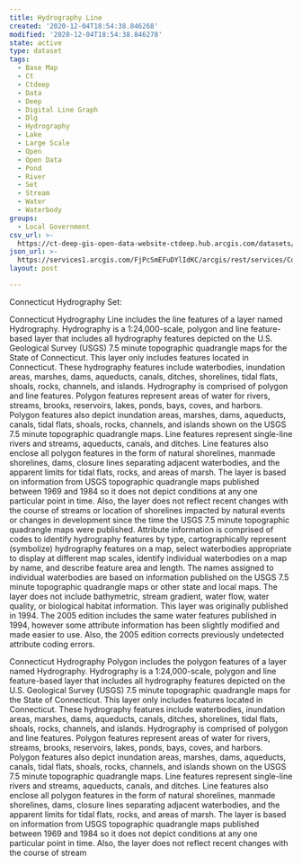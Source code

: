 ```yaml
---
title: Hydrography Line
created: '2020-12-04T18:54:38.846268'
modified: '2020-12-04T18:54:38.846278'
state: active
type: dataset
tags:
  - Base Map
  - Ct
  - Ctdeep
  - Data
  - Deep
  - Digital Line Graph
  - Dlg
  - Hydrography
  - Lake
  - Large Scale
  - Open
  - Open Data
  - Pond
  - River
  - Set
  - Stream
  - Water
  - Waterbody
groups:
  - Local Government
csv_url: >-
  https://ct-deep-gis-open-data-website-ctdeep.hub.arcgis.com/datasets/ef85cf0c55394065a8a74ea97fbd7ede_0.csv?outSR=%7B%22latestWkid%22%3A2234%2C%22wkid%22%3A102656%7D
json_url: >-
  https://services1.arcgis.com/FjPcSmEFuDYlIdKC/arcgis/rest/services/Connecticut_Hydrography_Set/FeatureServer/0
layout: post

---
```

Connecticut Hydrography Set:

Connecticut Hydrography Line includes the line features of a layer named Hydrography. Hydrography is a 1:24,000-scale, polygon and line feature-based layer that includes all hydrography features depicted on the U.S. Geological Survey (USGS) 7.5 minute topographic quadrangle maps for the State of Connecticut. This layer only includes features located in Connecticut. These hydrography features include waterbodies, inundation areas, marshes, dams, aqueducts, canals, ditches, shorelines, tidal flats, shoals, rocks, channels, and islands. Hydrography is comprised of polygon and line features. Polygon features represent areas of water for rivers, streams, brooks, reservoirs, lakes, ponds, bays, coves, and harbors. Polygon features also depict inundation areas, marshes, dams, aqueducts, canals, tidal flats, shoals, rocks, channels, and islands shown on the USGS 7.5 minute topographic quadrangle maps. Line features represent single-line rivers and streams, aqueducts, canals, and ditches. Line features also enclose all polygon features in the form of natural shorelines, manmade shorelines, dams, closure lines separating adjacent waterbodies, and the apparent limits for tidal flats, rocks, and areas of marsh. The layer is based on information from USGS topographic quadrangle maps published between 1969 and 1984 so it does not depict conditions at any one particular point in time. Also, the layer does not reflect recent changes with the course of streams or location of shorelines impacted by natural events or changes in development since the time the USGS 7.5 minute topographic quadrangle maps were published. Attribute information is comprised of codes to identify hydrography features by type, cartographically represent (symbolize) hydrography features on a map, select waterbodies appropriate to display at different map scales, identify individual waterbodies on a map by name, and describe feature area and length. The names assigned to individual waterbodies are based on information published on the USGS 7.5 minute topographic quadrangle maps or other state and local maps. The layer does not include bathymetric, stream gradient, water flow, water quality, or biological habitat information. This layer was originally published in 1994. The 2005 edition includes the same water features published in 1994, however some attribute information has been slightly modified and made easier to use. Also, the 2005 edition corrects previously undetected attribute coding errors.

Connecticut Hydrography Polygon includes the polygon features of a layer named Hydrography. Hydrography is a 1:24,000-scale, polygon and line feature-based layer that includes all hydrography features depicted on the U.S. Geological Survey (USGS) 7.5 minute topographic quadrangle maps for the State of Connecticut. This layer only includes features located in Connecticut. These hydrography features include waterbodies, inundation areas, marshes, dams, aqueducts, canals, ditches, shorelines, tidal flats, shoals, rocks, channels, and islands. Hydrography is comprised of polygon and line features. Polygon features represent areas of water for rivers, streams, brooks, reservoirs, lakes, ponds, bays, coves, and harbors. Polygon features also depict inundation areas, marshes, dams, aqueducts, canals, tidal flats, shoals, rocks, channels, and islands shown on the USGS 7.5 minute topographic quadrangle maps. Line features represent single-line rivers and streams, aqueducts, canals, and ditches. Line features also enclose all polygon features in the form of natural shorelines, manmade shorelines, dams, closure lines separating adjacent waterbodies, and the apparent limits for tidal flats, rocks, and areas of marsh. The layer is based on information from USGS topographic quadrangle maps published between 1969 and 1984 so it does not depict conditions at any one particular point in time. Also, the layer does not reflect recent changes with the course of stream
